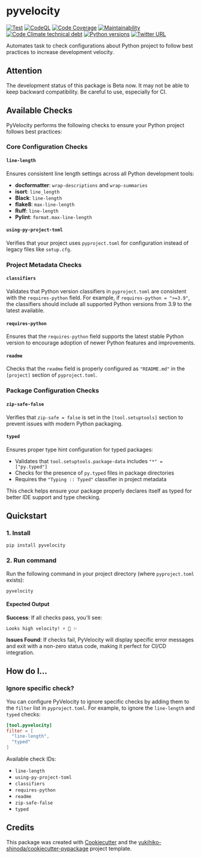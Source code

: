 # pyvelocity

[![Test](https://github.com/yukihiko-shinoda/pyvelocity/workflows/Test/badge.svg)](https://github.com/yukihiko-shinoda/pyvelocity/actions?query=workflow%3ATest)
[![CodeQL](https://github.com/yukihiko-shinoda/pyvelocity/workflows/CodeQL/badge.svg)](https://github.com/yukihiko-shinoda/pyvelocity/actions?query=workflow%3ACodeQL)
[![Code Coverage](https://qlty.sh/gh/yukihiko-shinoda/projects/pyvelocity/coverage.svg)](https://qlty.sh/gh/yukihiko-shinoda/projects/pyvelocity)
[![Maintainability](https://qlty.sh/gh/yukihiko-shinoda/projects/pyvelocity/maintainability.svg)](https://qlty.sh/gh/yukihiko-shinoda/projects/pyvelocity)
[![Code Climate technical debt](https://img.shields.io/codeclimate/tech-debt/yukihiko-shinoda/pyvelocity)](https://codeclimate.com/github/yukihiko-shinoda/pyvelocity)
[![Python versions](https://img.shields.io/pypi/pyversions/pyvelocity.svg)](https://pypi.org/project/pyvelocity)
[![Twitter URL](https://img.shields.io/twitter/url?style=social&url=https%3A%2F%2Fgithub.com%2Fyukihiko-shinoda%2Fpyvelocity)](http://twitter.com/share?text=PyVelocity&url=https://pypi.org/project/pyvelocity/&hashtags=python)

Automates task to check configurations about Python project to follow best practices to increase development velocity.

## Attention

The development status of this package is Beta now. It may not be able to keep backward compatibility. Be careful to use, especially for CI.

## Available Checks

PyVelocity performs the following checks to ensure your Python project follows best practices:

### Core Configuration Checks

#### `line-length`

Ensures consistent line length settings across all Python development tools:

- **docformatter**: `wrap-descriptions` and `wrap-summaries`
- **isort**: `line_length`
- **Black**: `line-length`
- **flake8**: `max-line-length`
- **Ruff**: `line-length`
- **Pylint**: `format.max-line-length`

#### `using-py-project-toml`

Verifies that your project uses `pyproject.toml` for configuration instead of legacy files like `setup.cfg`.

### Project Metadata Checks

#### `classifiers`

Validates that Python version classifiers in `pyproject.toml` are consistent with the `requires-python` field. For example, if `requires-python = ">=3.9"`, the classifiers should include all supported Python versions from 3.9 to the latest available.

#### `requires-python`

Ensures that the `requires-python` field supports the latest stable Python version to encourage adoption of newer Python features and improvements.

#### `readme`

Checks that the `readme` field is properly configured as `"README.md"` in the `[project]` section of `pyproject.toml`.

### Package Configuration Checks

#### `zip-safe-false`

Verifies that `zip-safe = false` is set in the `[tool.setuptools]` section to prevent issues with modern Python packaging.

#### `typed`

Ensures proper type hint configuration for typed packages:

- Validates that `tool.setuptools.package-data` includes `"*" = ["py.typed"]`
- Checks for the presence of `py.typed` files in package directories
- Requires the `"Typing :: Typed"` classifier in project metadata

This check helps ensure your package properly declares itself as typed for better IDE support and type checking.

## Quickstart

### 1. Install

```console
pip install pyvelocity
```

### 2. Run command

Run the following command in your project directory (where `pyproject.toml` exists):

```console
pyvelocity
```

#### Expected Output

**Success**: If all checks pass, you'll see:

```console
Looks high velocity! ⚡️ 🚄 ✨
```

**Issues Found**: If checks fail, PyVelocity will display specific error messages and exit with a non-zero status code, making it perfect for CI/CD integration.

<!-- markdownlint-disable no-trailing-punctuation -->
## How do I...
<!-- markdownlint-enable no-trailing-punctuation -->

### Ignore specific check?

You can configure PyVelocity to ignore specific checks by adding them to the `filter` list in `pyproject.toml`. For example, to ignore the `line-length` and `typed` checks:

```toml
[tool.pyvelocity]
filter = [
  "line-length",
  "typed"
]
```

Available check IDs:

- `line-length`
- `using-py-project-toml` 
- `classifiers`
- `requires-python`
- `readme`
- `zip-safe-false`
- `typed`

## Credits

This package was created with [Cookiecutter] and the [yukihiko-shinoda/cookiecutter-pypackage] project template.

[Cookiecutter]: https://github.com/audreyr/cookiecutter
[yukihiko-shinoda/cookiecutter-pypackage]: https://github.com/yukihiko-shinoda/cookiecutter-pypackage
